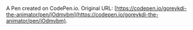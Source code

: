 # 

A Pen created on CodePen.io. Original URL: [https://codepen.io/goreykdi-the-animator/pen/jOdmvbm](https://codepen.io/goreykdi-the-animator/pen/jOdmvbm).

